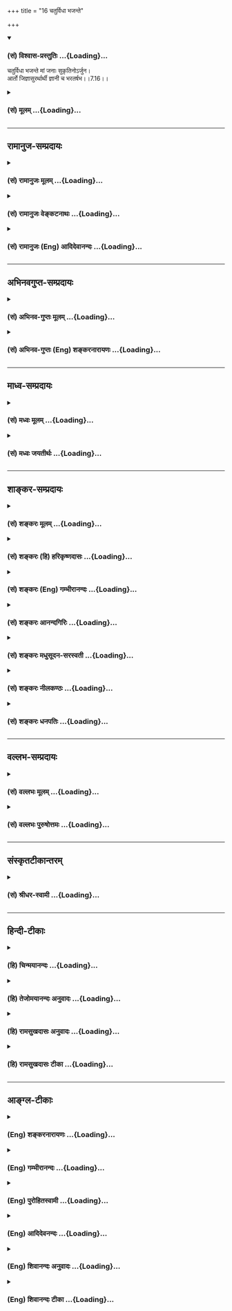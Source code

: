 +++
title = "16 चतुर्विधा भजन्ते"

+++
<div class="js_include" newlevelforh1="3" title="(सं) विश्वास-प्रस्तुतिः" unfilled url="/purANam/mahAbhAratam/06-bhIShma-parva/02-bhagavad-gItA-parva/saMskRtam/vishvAsa-prastutiH/07_jnAna-vijnAna-yogaH/16_chaturvidhA_bhaja.md">
<details open><summary><h3>(सं) विश्वास-प्रस्तुतिः ...{Loading}...</h3></summary>

चतुर्विधा भजन्ते मां जनाः सुकृतिनोऽर्जुन।  
आर्तो जिज्ञासुरर्थार्थी ज्ञानी च भरतर्षभ।।7.16।।
</details>
</div>
<div class="js_include collapsed" newlevelforh1="3" title="(सं) मूलम्" unfilled url="/purANam/mahAbhAratam/06-bhIShma-parva/02-bhagavad-gItA-parva/saMskRtam/mUlam/07_jnAna-vijnAna-yogaH/16_chaturvidhA_bhaja.md">
<details><summary><h3>(सं) मूलम् ...{Loading}...</h3></summary>

चतुर्विधा भजन्ते मां जनाः सुकृतिनोऽर्जुन।  
आर्तो जिज्ञासुरर्थार्थी ज्ञानी च भरतर्षभ।।7.16।।
</details>
</div>


_________________
## रामानुज-सम्प्रदायः
<div class="js_include collapsed" newlevelforh1="3" title="(सं) रामानुजः मूलम्" unfilled url="/purANam/mahAbhAratam/06-bhIShma-parva/02-bhagavad-gItA-parva/saMskRtam/rAmAnujaH/mUlam/07_jnAna-vijnAna-yogaH/16_chaturvidhA_bhaja.md">
<details><summary><h3>(सं) रामानुजः मूलम् ...{Loading}...</h3></summary>

।।7.16।।**सुकृतिनः** पुण्यकर्माणो **मां** शरणम् उपगम्य माम् एव
**भजन्ते।** ते चे सुकृततारतम्येन **चतुर्विधाः** सुकृतगरीयस्त्वेन
प्रतिपत्तिवैशेष्याद् उत्तरोत्तराधिकतमाः भवन्ति।**आर्त्तः** प्रतिष्ठाहीनो
भ्रष्टैश्वर्यः पुनस्तत्प्राप्तिकामः। **अर्थार्थी** अप्राप्तैश्वर्यतया
ऐश्वर्यकामः तयोः मुखभेदमात्रम् ऐश्वर्यविषयतया ऐक्याद् एक एव
अधिकारः।**जिज्ञासुः** प्रकृतिवियुक्तात्मस्वरूपावाप्तीच्छुः ज्ञानम् एव
अस्य स्वरूपम् इति जिज्ञासुः इति उक्तम्।  
  
**ज्ञानी च**इतस्त्वन्यां प्रकृतिं विद्धि मे पराम् (गीता 7।5) इत्यादिना
अभिहितभगवच्छेषतैकरसात्मस्वरूपवित् प्रकृतिवियुक्तकेवलात्मनि अपर्यवस्यन्
भगवन्तं प्रेप्सुः भगवन्तम् परमप्राप्यं मन्वानः।

</details>
</div>
<div class="js_include collapsed" newlevelforh1="3" title="(सं) रामानुजः वेङ्कटनाथः" unfilled url="/purANam/mahAbhAratam/06-bhIShma-parva/02-bhagavad-gItA-parva/saMskRtam/rAmAnujaH/venkaTanAthaH/07_jnAna-vijnAna-yogaH/16_chaturvidhA_bhaja.md">
<details><summary><h3>(सं) रामानुजः वेङ्कटनाथः ...{Loading}...</h3></summary>

  
  
।।7.16।। चतुर्विधा भजन्ते इत्यत्र भजनपर्यवसिता प्रपत्तिर्विधित्सिता
पूर्वश्लोके तन्निषेधादत्र
तद्विधानस्यैवोचितत्वादित्यभिप्रायेणशरणमुपगम्येत्युक्तम्।
सुकृतित्वाविशेषे कथमधिकारिभेद इत्यत्रोक्तंसुकृततारतम्येनेति। तारतम्यं
विवृणोतिसुकृतगरीयस्त्वेनेति। विश्वासादेः साधारणत्वेऽपि
प्रपत्तेर्वैशिष्ट्यं फलेच्छाभेदात्।
आर्तशब्दोऽत्रार्तिमूलपूर्वस्थितिशैथिल्यपर इत्यभिप्रायेणाहप्रतिष्ठाहीन
इति। आर्तस्य हि परभजनमार्तिनिवृत्त्यर्थमेवेत्यभिप्रायेणाहभ्रष्टैश्वर्यः
पुनस्तत्प्राप्तिकाम इति। पाठक्रमादप्यर्थक्रमस्य प्रबलत्वाज्जिज्ञासोः
प्रागेवार्थार्थिन उपादानम्। आर्तात्तस्य विशेषं दर्शयतिअप्राप्तेति।
अर्थशब्दोऽत्रार्थनीयभोगविशेषपरः। फलद्वारा ह्यधिकारिभेदोऽभिधीयते फलं
चार्तस्यार्थार्थिनश्चैश्वर्यमेकमेव। यदा पुनस्तदवान्तरभेदेन भेदक्लृप्तिः
तदा भेदान्तरमपि वक्तुं शक्यमित्यत्राहतयोरिति। प्रसिद्धेनावान्तरभेदेन
विशेषव्यपदेशमात्रमिति भावः। जिज्ञासुशब्देन ज्ञानार्थिमात्रं किं न
गृह्यते। भगवन्तमेव वा जिज्ञासुः भक्तिश्रद्धारहितः कुतूहलमात्रेण भगवन्तं
जिज्ञासमानो वा यथैकतमे द्विततादयःयूयं जिज्ञासवो भक्ताः इति। आरोग्यं
भास्करादिच्छेच्छ्रियमिच्छेद्धुताशनात्।
ईश्वराज्ज्ञानमन्विच्छेन्मोक्षमिच्छेज्जनार्दनात्।। म.पु.77।49
इत्युक्ताधिकारिचतुष्टये चात्र प्रत्यभिज्ञायमाने जिज्ञासुरपि स एव
भवितुमर्हति तत्राहप्रकृतीति। भगवन्तं जिज्ञासोरन्ततो भगवानेव
प्राप्यतयाऽभिमत इति न पुरुषार्थभेदः तद्भेदाच्चात्राधिकारिभेदः
प्रतिपाद्यते। आर्तः अर्थार्थी इति बाह्यपुरुषार्थाभिलाषिणो निर्दिष्टाः।
भगवदर्थी चज्ञानी इति जीवात्मस्वरूपं चाधिकानन्दस्वरूपं प्राप्यं चान्यत्र
प्रसिद्धम् अत्रापि परस्तादधिकारिभेदः समर्थयिष्यते अतः
परिशेषादात्मार्थिविषयोऽयं जिज्ञासुशब्द इति भावः। ज्ञानार्थिवाचके
जिज्ञासुशब्दे कथमात्मार्थित्वं व्याक्रियते इत्यत्राह ज्ञानमेवेति।
ज्ञानमिह शुद्धात्मानुभवरूपं विवक्षितमिति भावः।
ज्ञानिनोऽधिकार्यन्तरत्वानुगुणान्वक्ष्यमाणान् विशेषाननुसन्धाय
विशिष्टज्ञानत्वं दर्शयतिइतस्त्वन्यामित्यादिना। केवलात्मन्यपर्यवस्यन्निति
नगरं प्रविविक्षोरध्वगस्य च्छायातरुमूलस्वापवदात्मानुभवविलम्ब इति भावः।
अत्र जिज्ञासोर्वक्तव्यं सर्वमष्टमे प्रपञ्चयिष्यामः। विशिष्टज्ञानफलभूतं
पुरुषार्थान्तरपरिग्रहमाहभगवन्तं प्रेप्सुरिति। तत्र हेतुमाह
भगन्वतमिति। भगवन्तमेवेत्यात्मानुभवविलम्बाक्षमत्वमभिप्रेतम्।

</details>
</div>
<div class="js_include collapsed" newlevelforh1="3" title="(सं) रामानुजः (Eng) आदिदेवानन्दः" unfilled url="/purANam/mahAbhAratam/06-bhIShma-parva/02-bhagavad-gItA-parva/saMskRtam/rAmAnujaH/english/AdidevAnandaH/07_jnAna-vijnAna-yogaH/16_chaturvidhA_bhaja.md">
<details><summary><h3>(सं) रामानुजः (Eng) आदिदेवानन्दः ...{Loading}...</h3></summary>

7.16 'Men of good deeds,' i.e., those who have meritorious Karmas to
their credit, and who resort to Me and worship Me alone - they too are
divided into four types according to the degrees of their good deeds,
each subseent type being better than the preceding, because of the
greatness of their good deeds and gradation in respect of their
knowledge. (i) The 'distressed' is one who has lost his position in life
and his wealth, and who wishes to regain them (ii) He who 'aspires for
wealth' is one who desires for wealth which he has not till then
attained. Between them the difference is very little, as both of them
seek wealth. (iii) He 'who seeks after knowledge' is one who wishes to
realise the real nature of the self (in Its pure state) as an entity
different from the Prakrti. He is called 'one who seeks to secure
knowledge,' because knowledge alone is the essential nature of the self.
(iv) And the 'man of knowledge' is he who knows that, it is the
essential nature of the self to find happiness only as the Sesa
(subsidiary or liege) of the Lord, as taught in the text beginning with,
'But know that which is other than this (lower nature) to be the higher
Prakrti' (7.5). Without stopping with the knowledge of the self as
different from the Prakrti, he desires to attain the Lord. He thinks
that the Lord alone is the highest aim to reach.

</details>
</div>


_________________
## अभिनवगुप्त-सम्प्रदायः
<div class="js_include collapsed" newlevelforh1="3" title="(सं) अभिनव-गुप्तः मूलम्" unfilled url="/purANam/mahAbhAratam/06-bhIShma-parva/02-bhagavad-gItA-parva/saMskRtam/abhinava-guptaH/mUlam/07_jnAna-vijnAna-yogaH/16_chaturvidhA_bhaja.md">
<details><summary><h3>(सं) अभिनव-गुप्तः मूलम् ...{Loading}...</h3></summary>

।।7.16 7.19।। चतुर्विधा इत्यादि सुदुर्लभ इत्यन्तम्। ये तु मां भजन्ते ते
सुकृतिनः। ते च चत्वारः। सर्वे चैते उदाराः। यतः अन्ये कृपणबुद्धयः
आर्त्तिनिवारणम् अर्थादि च तुल्यपाणिपादोदरशरीरसत्त्वेभ्योऽधिकतरं वा
आत्मन्यूनेभ्यो मार्गयन्ते। ज्ञान्यपेक्षया तु ते न्यूनसत्त्वाः यतः तेषां
तावत्यपि भेदोऽस्ति भगवतः इदमहमभिलष्यामि इति भेदस्य स्फुटप्रतिभासात्।
ज्ञानी तु मामेवाभेदतया अवलम्बते इति +++(S omits इति)+++ ततोऽहमभिन्न एव। तस्य च
अहमेव प्रियः न तु फलम्। अत एव स वासुदेव एव सर्वम् इत्येव +++(S वासुदेवः
सर्वमेवम्)+++ दृढप्रतिपत्तिपवित्रीकृतहृदयः।

</details>
</div>
<div class="js_include collapsed" newlevelforh1="3" title="(सं) अभिनव-गुप्तः (Eng) शङ्करनारायणः" unfilled url="/purANam/mahAbhAratam/06-bhIShma-parva/02-bhagavad-gItA-parva/saMskRtam/abhinava-guptaH/english/shankaranArAyaNaH/07_jnAna-vijnAna-yogaH/16_chaturvidhA_bhaja.md">
<details><summary><h3>(सं) अभिनव-गुप्तः (Eng) शङ्करनारायणः ...{Loading}...</h3></summary>

7.16 See Comment under 7.19

</details>
</div>


_________________
## माध्व-सम्प्रदायः
<div class="js_include collapsed" newlevelforh1="3" title="(सं) मध्वः मूलम्" unfilled url="/purANam/mahAbhAratam/06-bhIShma-parva/02-bhagavad-gItA-parva/saMskRtam/madhvaH/mUlam/07_jnAna-vijnAna-yogaH/16_chaturvidhA_bhaja.md">
<details><summary><h3>(सं) मध्वः मूलम् ...{Loading}...</h3></summary>

।।7.15 7.16।। तर्हि सर्वेऽपि किमिति नात्याययन्नित्यत आह न मामिति।
दुष्कृतित्वान्मूढाः अत एव नराधमाः। अपहृतज्ञानत्वाच्च मूढाः अत एवासुरं
भावमाश्रिताः। स च वक्ष्यतेप्रवृत्तिं निवृत्तिं च 16।7 इत्यादिना।
अपहारोऽभिभवः। उक्तं चैतद्व्यासयोगेज्ञानं स्वभावो जीवानां मायया
ह्यधिभूयते इति। असुषु रता असुराः तच्चोक्तं नारदीये ज्ञानप्रधाना देवास्तु
असुरास्तु रता असौ इति।

</details>
</div>
<div class="js_include collapsed" newlevelforh1="3" title="(सं) मध्वः जयतीर्थः" unfilled url="/purANam/mahAbhAratam/06-bhIShma-parva/02-bhagavad-gItA-parva/saMskRtam/madhvaH/jayatIrthaH/07_jnAna-vijnAna-yogaH/16_chaturvidhA_bhaja.md">
<details><summary><h3>(सं) मध्वः जयतीर्थः ...{Loading}...</h3></summary>

।।7.15 7.16।। उत्तरवाक्यं प्रकृतानुपयुक्तमित्यत आह **तर्ही**ति। यदि
त्वत्प्रतिपत्तिर्मायातरणोपायस्तर्हीत्यर्थः। त्वां प्रपद्येति शेषः। तथा
चमामेव 7।14 इत्युक्तमसदिति भावः। दुष्कृतित्वादीनां प्रयोजनान्तराभावात्
हेतुत्वेनान्वये स्थिते किं ते पञ्चापि साक्षाद्भगवदप्रतिपत्तिहेतवः किं वा
हेतुहेतुमद्भावेन इत्यपेक्षायामाह **दुष्कृतित्वादि**ति। मूढाः
मिथ्याज्ञानिनः विपर्ययस्याधर्मकार्यत्वप्रसिद्धेः। अत एव मूढत्वादेव।
देवानामुत्तममध्यममनुष्याणां च केवलमिथ्याज्ञानित्वाभावात्।
अधिष्ठानयाथात्म्याज्ञानस्य विपर्ययहेतुत्वप्रसिद्धेरपहृतज्ञानत्वाच्च
मूढाः। अत एव नराधमत्वादेव। जीवत्रैविध्यविवक्षायां
नराधमानामसुरेष्वन्तर्भावस्य प्रसिद्धत्वात् आसुरभावाश्रयणान्न मां
प्रपद्यन्त इत्यर्थः। नन्वासुरो भावो हि
हिंसानृतादिलक्षणोऽन्यैर्व्याख्यातः (शं.) तद्रहिताश्च क्षपणकादयो न
भगवन्तं प्रपद्यन्ते तत्कथमस्य हेतुत्वमित्यत आह **स चे**ति। एतेषामन्यतमः
सर्वेवप्यस्तीति भावः। ननु मुक्तौ योग्यानामयोग्यानां च
भगवन्तमप्रतिपद्यमानानां एते धर्मा वक्तव्याः तत्र मुक्तियोग्यानां
सम्यग्ज्ञानस्वभावात् तत्कथमपहृतज्ञानत्वं इत्यत आह **अपहार** इति।
आगमवाक्यमपि सज्जीवविषयं मुक्तियोग्यानामसुर
भावाश्रयणप्रवृत्त्याद्यज्ञानेनोक्तम्। प्रकारान्तरेण घटयितुमाह
**असुष्वि**ति। इन्द्रियेषु तत्प्रीणन् एव रताः। **असौ** इति जातावेकवचनम्।
पदसन्धेर्विवक्षाधीनत्वादसन्धिर्न दोषः। त्रिभिरित्यत्र भगवतो
गौणविग्रहत्वज्ञानस्य कारणमुक्तम्। अत्र तु स्वदोषादेव न मां प्रपद्यन्ते।
न तु मत्प्रपत्तेर्मायातरणोपायत्वाभावादित्यतो महान्भेदः।

</details>
</div>


_________________
## शाङ्कर-सम्प्रदायः
<div class="js_include collapsed" newlevelforh1="3" title="(सं) शङ्करः मूलम्" unfilled url="/purANam/mahAbhAratam/06-bhIShma-parva/02-bhagavad-gItA-parva/saMskRtam/shankaraH/mUlam/07_jnAna-vijnAna-yogaH/16_chaturvidhA_bhaja.md">
<details><summary><h3>(सं) शङ्करः मूलम् ...{Loading}...</h3></summary>

।।7.16।। **चतुर्विधाः** चतुःप्रकाराः **भजन्ते** सेवन्ते **मां जनाः
सुकृतिनः** पुण्यकर्माणः हे **अर्जुन। आर्तः** आर्तिपरिगृहीतः
तस्करव्याघ्ररोगादिना अभिभूतः आपन्नः **जिज्ञासुः** भगवत्तत्त्वं
ज्ञातुमिच्छति यः **अर्थार्थी** धनकामः **ज्ञानी** विष्णोः तत्त्वविच्च हे
**भरतर्षभ**।।

</details>
</div>
<div class="js_include collapsed" newlevelforh1="3" title="(सं) शङ्करः (हि) हरिकृष्णदासः" unfilled url="/purANam/mahAbhAratam/06-bhIShma-parva/02-bhagavad-gItA-parva/saMskRtam/shankaraH/hindI/harikRShNadAsaH/07_jnAna-vijnAna-yogaH/16_chaturvidhA_bhaja.md">
<details><summary><h3>(सं) शङ्करः (हि) हरिकृष्णदासः ...{Loading}...</h3></summary>

।।7.16।। परंतु जो पुण्यकर्म करनेवाले नरश्रेष्ठ हैं ( वे क्या करते हैं सो
बतलाते हैं )  
  
हे भारत आर्त अर्थात् चोर व्याघ्र रोग आदिके वशमें होकर किसी आपत्तिसे
युक्त हुआ जिज्ञासु अर्थात् भगवान्का तत्त्व जाननेकी इच्छावाला अर्थार्थी
यानी धनकी कामनावाला और ज्ञानी अर्थात् विष्णुके तत्त्वको जाननेवाला हे
अर्जुन ये चार प्रकारके पुण्यकर्मकारी मनुष्य मेरा भजनसेवन करते हैं।

</details>
</div>
<div class="js_include collapsed" newlevelforh1="3" title="(सं) शङ्करः (Eng) गम्भीरानन्दः" unfilled url="/purANam/mahAbhAratam/06-bhIShma-parva/02-bhagavad-gItA-parva/saMskRtam/shankaraH/english/gambhIrAnandaH/07_jnAna-vijnAna-yogaH/16_chaturvidhA_bhaja.md">
<details><summary><h3>(सं) शङ्करः (Eng) गम्भीरानन्दः ...{Loading}...</h3></summary>

7.16 Again, O Arjuna, foremost of the Bharata dynasty, caturvidhah, four
classes; of janah, people; who are eminent among human beings and are
pious in actions, and are sukrtinah, of virtuous deeds; bhajante, adore;
mam, Me; artah, the afflicted-one who is overcome by sorrow, who is in
distress, \['One who, being in distress and seeking to be saved from it,
takes refuge (in Me).'\] being over-whelmed by thieves, tigers, disease,
etc.; jijnasuh, the seeker of Knowledge, who wants to know the reality
of the Lord; artharthi, the seeker of wealth; and jnani, the man of
Knowledge, \[i.e. one who, already having intellectual knowledge,
aspires for Liberation.\] who knows the reality of Visnu.

</details>
</div>
<div class="js_include collapsed" newlevelforh1="3" title="(सं) शङ्करः आनन्दगिरिः" unfilled url="/purANam/mahAbhAratam/06-bhIShma-parva/02-bhagavad-gItA-parva/saMskRtam/shankaraH/AnandagiriH/07_jnAna-vijnAna-yogaH/16_chaturvidhA_bhaja.md">
<details><summary><h3>(सं) शङ्करः आनन्दगिरिः ...{Loading}...</h3></summary>

।।7.16।। केषां तर्हि तन्निष्ठता सुकरेति तत्राह **ये पुनरिति।** ते भजन्ते
भगवन्तमिति शेषः। ये त्वां भजन्ते ते किं सर्वे मायां तरन्ति नैव
प्रार्थनावैचित्र्यादित्याह **चतुर्विधा इति।**
आपन्नस्तन्निवृत्तिमिच्छन्निति शेषः। तत्त्वविदिति।
शब्दज्ञानवानात्मतत्त्वसाक्षात्कारमात्रार्थी मुमुक्षुरित्यर्थः।

</details>
</div>
<div class="js_include collapsed" newlevelforh1="3" title="(सं) शङ्करः मधुसूदन-सरस्वती" unfilled url="/purANam/mahAbhAratam/06-bhIShma-parva/02-bhagavad-gItA-parva/saMskRtam/shankaraH/madhusUdana-sarasvatI/07_jnAna-vijnAna-yogaH/16_chaturvidhA_bhaja.md">
<details><summary><h3>(सं) शङ्करः मधुसूदन-सरस्वती ...{Loading}...</h3></summary>

।।7.16।। ये त्वासुरभावहिताः पुण्यकर्माणो विवेकिनस्ते पुण्यकर्मतारतम्येन
चतुर्विधाः सन्तो मामेव भजन्ते क्रमेण च कामनाराहित्येन मत्प्रसादान्मायां
तरन्तीत्याह ये सुकृतिनः पूर्वजन्मकृतपुण्यसंचया जनाः सफलजन्मानस्त एव
नान्ये ते मां भजन्ते सेवन्ते। हे अर्जुन ते च त्रयः सकामा एकोऽकाम इत्येवं
चतुर्विधाः। आर्तः आर्त्या शत्रुव्याध्याद्यापदाग्रस्तस्तन्निवृत्तिमिच्छन्
यथा मखभङ्गेन कुपित इन्द्रे वर्षति व्रजवासी जनः यथा वा
जरासन्धकारागारवर्ती राजनिचयः द्यूतसभायां वस्त्राकर्षणे द्रौपदी च
ग्राहग्रस्तो गजेन्द्रश्च। जिज्ञासुरात्मज्ञानार्थी मुमुक्षुः यथा
मुचुकुन्दः यथा वा मैथिलो जनकः श्रुतदेवश्च निवृत्ते मौसले यथा चोद्धवः।
अर्थार्थी इह वा परत्र वा यद्भोगोपकरणं तल्लिप्सुः। तत्रेह यथा सुग्रीवो
बिभीषणश्च यथा चोपमन्युः परत्र यथा ध्रुवः। एते त्रयोऽपि भगवद्भजनेन मायां
तरन्ति। तत्र जिज्ञासुर्ज्ञानोत्पत्त्या साक्षादेव मायां तरति
आर्तोऽर्थार्थी च जिज्ञासुत्वं प्राप्येति विशेषः। आर्तस्यार्थार्थिनश्च
जिज्ञासुत्वसंभवाज्जिज्ञासोश्चार्तत्वज्ञानोपकरणार्थार्थित्वसंभवादुभयोर्मध्ये
जिज्ञासुरुद्दिष्टः। तदेते त्रयः सकामा व्याख्याताः। निष्कामश्चतुर्थ
इदानीमुच्यते ज्ञानी च ज्ञानं भगवत्तत्त्वसाक्षात्कारस्तेन नित्ययुक्तो
ज्ञानी तीर्णमायो निवृत्तसर्वकामः। चकारो यस्य कस्यापि निष्कामप्रेमभक्तस्य
ज्ञानिन्यन्तर्भावार्थः। हे भरतर्षभ त्वमपि जिज्ञासुर्वा ज्ञानी वेति
कतमोऽहं भक्त इति माशङ्किष्ठा इत्यर्थः। तत्र निष्कामभक्तो ज्ञानी यथा
सनकादिर्यथा नारदो यथा प्रह्लादो यथा पृथुर्यथा वा शुकः। निष्कामः
शुद्धप्रेमभक्तो यथा गोपिकादिर्यथा वाऽक्रूरयुधिष्ठिरादिः।
कंसशिशुपालादयस्तु भयाद्द्वेषाच्च संततभगवच्चिन्तापरा अपि न भक्ताः
भगवदनुरक्तेरभावात्। भगवदनुरक्तिरूपायास्तु भक्तेः स्वरूपं साधनं
भेदास्तथाऽभक्तानामपि भगवद्भक्तिरसायनेऽस्माभिः सविशेषं प्रपञ्चिता
इतीहोपरम्यते।

</details>
</div>
<div class="js_include collapsed" newlevelforh1="3" title="(सं) शङ्करः नीलकण्ठः" unfilled url="/purANam/mahAbhAratam/06-bhIShma-parva/02-bhagavad-gItA-parva/saMskRtam/shankaraH/nIlakaNThaH/07_jnAna-vijnAna-yogaH/16_chaturvidhA_bhaja.md">
<details><summary><h3>(सं) शङ्करः नीलकण्ठः ...{Loading}...</h3></summary>

।।7.16।। येतु सत्यपि देहाद्यध्यासे मत्तो बिभ्यति मत्प्रीत्यर्थं
सुकृतमेवाचरन्ति तेऽपि चतुर्विधा न केवलं सर्वे मदेककामा इत्याशयेनाह
**चतुर्विधा इति।** आर्तः पीडितः पीडापरिहारार्थी। जिज्ञासुः
स्वाज्ञाननाशार्थी। अर्थार्थी धनाद्यर्थी। ज्ञानी चेति चतुर्विधा मां
भजन्ते।

</details>
</div>
<div class="js_include collapsed" newlevelforh1="3" title="(सं) शङ्करः धनपतिः" unfilled url="/purANam/mahAbhAratam/06-bhIShma-parva/02-bhagavad-gItA-parva/saMskRtam/shankaraH/dhanapatiH/07_jnAna-vijnAna-yogaH/16_chaturvidhA_bhaja.md">
<details><summary><h3>(सं) शङ्करः धनपतिः ...{Loading}...</h3></summary>

।।7.16।। के पुनस्त्वां प्रतिपद्यन्ते इत्यपेक्षायामाह चतुर्विधा इति।
सुकृतिनः पुण्यकर्माणो जना नरोत्तमा मां भजन्ति। तेज पुण्यतारम्येन
चतुर्विधाः। आर्तो रोगादिजनितपीडापरिगृहीतः जिज्ञासुः भगवत्तत्त्वं
ज्ञातुमिच्छुः अर्थार्थी धनादिकामः ज्ञानी विष्णुतत्त्ववित्।
चकारज्ज्ञानिनो निष्कामत्वं सूचयति। अर्जुनेति संबोधयन् सुकृततर्मणा
स्वच्छतामापन्नस्यैव मद्भजनभाजनतेति ध्वनयति। सुकृतं च स्ववर्णाश्रमाविरोधि
स्वकुलपरंपरागतं तथाच मद्भजनाधिकारकारकं क्षत्रियस्य विहितं
स्वकुलपरंपरागतं युद्ध कर्तुमर्हसीति द्योतयन्नाह भरतर्षभेति।

</details>
</div>


_________________
## वल्लभ-सम्प्रदायः
<div class="js_include collapsed" newlevelforh1="3" title="(सं) वल्लभः मूलम्" unfilled url="/purANam/mahAbhAratam/06-bhIShma-parva/02-bhagavad-gItA-parva/saMskRtam/vallabhaH/mUlam/07_jnAna-vijnAna-yogaH/16_chaturvidhA_bhaja.md">
<details><summary><h3>(सं) वल्लभः मूलम् ...{Loading}...</h3></summary>

।।7.16।। सुकृतिनस्तु भजन्त्येवेत्याह चतुर्विधा इति। सुकृतिरेव तत्र
प्रवर्तिकेति सुकृतिन इत्युक्तम्। ते च सेवकाः सुकृतिनस्त एव तारतम्येन
चतुर्विधाः स्थूलरीत्येति। तदाह आर्त्तो जिज्ञासुरर्थार्थी ज्ञानी चेति।
यदार्त्यादिनाऽपि भगवत्सम्बन्धित्वं ते सुकृतिनो ज्ञेयाः यथा
गजेन्द्रशौनकध्रुवशुकादयः एतेन तेषामर्त्यादिना भजने पूर्वसुकृतिरेव
हेतुरिति गम्यते। यत्र च भजनं दृश्यते सुकृतिश्च हेतुर्न भवति ते च
गोप्यादयः पुष्टिमार्गीया भक्ताः। यद्यपि ते कामाद्युपाधिकाः
स्नेहवन्तस्तथापि तत्रालौकिकभगवत्स्वरूपात्मकतद्वत्वान्न स्नेहस्य
प्राकृतत्वं न च जन्मान्तरीयसुकृतिसाध्यः स इति वाच्यम् तथागमकवाक्याभावात्
प्रत्युत सर्वकृतिनिषेधवाक्यसत्त्वाच्च। तथाहिते नाधीतश्रुतिगणा
नोपासितमहत्तमाः। अव्रतातप्ततपसो मत्सङ्गात् (सत्सङ्गात्) मामुपागाताः
भाग.11।12।7 इत्यादि पूर्वजन्मन्यपि स्नेहार्थं साधनकरणाभावादित्याशयः।
किञ्च स्वस्य साक्षात्कृतस्य सर्वफलभूतस्य प्रमेयबलेन स्वसङ्गस्य
प्राशस्त्यमप्युक्तं साधकतमत्वं चव्याधः कुब्जा व्रजे गोप्यः भाग.11।12।6
इत्यत्र इत्थं च स्वरूपानुग्रहेतरसाधनासाध्यस्वप्राप्तिरुक्ताकेवलेनैव
भावेन गोप्यो गावः खगा नगाः भाग.11।12।8 इत्यादिना दृढीकृता च।
तद्विषयास्ते उभयदृष्टादृष्टसाधनरहिताः
साधनफलात्मकभगवत्स्वरूपानुग्रहबलेनैवालौकिककामस्नेहवन्त इति तेषामेतेषु
चतुर्विधेषु चकारेण समावेशः परप्रतिपादितः (मधुसूदनसरस्वतीभिः प्रतिपादितः)
न घटत इति वयं अवोचाम। इदं तुभक्त्या ह्यनन्यया शक्यः 11।54 इत्यादौ
सिद्धमिति न प्रतन्यते।

</details>
</div>
<div class="js_include collapsed" newlevelforh1="3" title="(सं) वल्लभः पुरुषोत्तमः" unfilled url="/purANam/mahAbhAratam/06-bhIShma-parva/02-bhagavad-gItA-parva/saMskRtam/vallabhaH/puruShottamaH/07_jnAna-vijnAna-yogaH/16_chaturvidhA_bhaja.md">
<details><summary><h3>(सं) वल्लभः पुरुषोत्तमः ...{Loading}...</h3></summary>

  
  
।।7.16।। एवं दुष्टकर्मकर्त्तारो न भजन्तीत्युक्तं तर्हि के भजन्ति
इत्याकाङ्क्षायामाह चतुर्विधा इति। हे अर्जुन सावधानतया श्रोतव्यत्वेन
सम्बोध्य सुकृतिनः पूर्वजन्मसञ्चितपुण्यराशयो जनाः मां भजन्ति। अन्यथा भजने
प्रवृत्तिरेव न स्यात्। अतएवनराणां क्षीणपापानां कृष्णे भक्तिः प्रजायते
इति श्रीभागवते उक्तम्। ते च चतुर्विधाः। चतुर्विधत्वं प्रकटयति आर्त इति।
आर्तः संसारक्लेशादियुक्तः तन्निवृत्त्यर्थं धर्मरूपेण मां भजति। जिज्ञासुः
कामात्मकमत्स्वरूपज्ञानेच्छुः कामरूपेण मां भजति। अर्थार्थी
मत्सेवौपयिकसाधनसम्पत्त्यर्थरूपेण मां भजति। च पुनः। ज्ञानी
शास्त्रार्थज्ञानवान्न मोक्षरूपेण मां भजति। भरतर्षभ इति सम्बोधनं
सत्कुलोत्पन्नानामेव भजनप्रवृत्तिर्भवतीति ज्ञापनार्थम्।  
  

</details>
</div>


_________________
## संस्कृतटीकान्तरम्
<div class="js_include collapsed" newlevelforh1="3" title="(सं) श्रीधर-स्वामी" unfilled url="/purANam/mahAbhAratam/06-bhIShma-parva/02-bhagavad-gItA-parva/saMskRtam/shrIdhara-svAmI/07_jnAna-vijnAna-yogaH/16_chaturvidhA_bhaja.md">
<details><summary><h3>(सं) श्रीधर-स्वामी ...{Loading}...</h3></summary>

।।7.16।। सुकृतिनस्तु मां भजन्ति ते च सुकृततारतम्येन चतुर्विधा इत्याह
**चतुर्विधा इति।** पूर्वजन्मसु ये कृतपुण्या जनास्ते मां भजन्ति। ते तु
चतुर्विधाःआर्तो रोगाद्यभिभूतः। स यदि पूर्वं कृतपुण्यस्तर्हि मां भजति
अन्यथा क्षुद्रदेवताभजनेन संसरति। एवमुत्तरत्रापि द्रष्टव्यम्।
जिज्ञासुरात्मज्ञानेच्छुः अर्थार्थी अत्र वा परत्र वा
भोगसाधनभूतार्थलिप्सुः ज्ञानी च आत्मवित्।

</details>
</div>


_________________
## हिन्दी-टीकाः
<div class="js_include collapsed" newlevelforh1="3" title="(हि) चिन्मयानन्दः" unfilled url="/purANam/mahAbhAratam/06-bhIShma-parva/02-bhagavad-gItA-parva/hindI/chinmayAnandaH/07_jnAna-vijnAna-yogaH/16_chaturvidhA_bhaja.md">
<details><summary><h3>(हि) चिन्मयानन्दः ...{Loading}...</h3></summary>

।।7.16।। समस्त पदार्थ एवं ऊर्जा का स्रोत आत्मा ही होने के कारण जड़
पदार्थों में यदि क्रिया होते दिखाई दे तो उसका प्रेरक स्रोत भी आत्मा ही
होना चाहिए। वाष्प इंजन का प्रत्येक भाग लोहे का बना होता है और फिर भी यदि
उसमें रेल के डिब्बों को खींचने की सार्मथ्य होती है तो निश्चय ही उस
सार्मथ्य का स्रोत लोहे से भिन्न होना चाहिए। ठीक इसी प्रकार समस्त मनुष्य
शरीर मन और बुद्धि के माध्यम से जो सार्मथ्य प्रकट करते हैं वह आत्मचैतन्य
के कारण ही संभव होता है। योगी हो या भोगी दोनों को कार्य करने के लिए
आत्मचैतन्य का ही आह्वान करना पड़ता है। चाहे वे पीड़ा और कष्ट के समय
सान्त्वना की कामना करें या विषय उपभोगों की इच्छा करें इन सबके लिए आत्मा
की चेतनता आवश्यक होती है। एक विशेष दशा मे कार्य करने के लिए आत्मा का
आह्वान करना ही भजन या प्रार्थना है। प्रार्थना विधि में भक्त स्वयं को
ईश्वर के चरणों में समर्पित करके ईश्वर के अनुग्रह की कामना करता है। इसको
समझने के लिए हम विद्युत् का दृष्टान्त ले सकते हैं। विद्युत् पंखा हीटर
रेडियो आदि स्वयं कुछ कार्य नहीं कर सकते। विद्युत् शक्ति के इनमें
प्रवाहित होने पर ये अपनेअपने कार्य के द्वारा समाज की सेवा कर पाते हैं।
यही विद्युत् शक्ति का आह्वान है। स्पष्ट है कि सभी यन्त्रों के लिए
विद्युत् आवश्यक है लेकिन उसका उपयोग किस यन्त्र के लिए करना है वह हमारी
इच्छा पर निर्भर करता है। शीत ऋतु के दिनों में पंखा चलाकर हमें और अधिक
कष्ट उठाना पड़े तो उसका दोष विद्युत् को नहीं दिया जा सकता और न ही उसे
क्रूर कहा जा सकता है। विखण्डित मन में जब चैतन्य व्यक्त होता है तो मन के
अवगुणों के लिए आत्मा को दोष नहीं दिया जा सकता। इस तथ्य को ध्यान में रखते
हुए कि एक मात्र आत्मा ही चैतन्य स्वरूप है। भगवान् यहाँ कहते हैं कि पापी
हो या पुण्यात्मा मूढ़ हो या बुद्धिमान आलसी हो या क्रियाशील भीरु हो या
साहसी सब मुझे ही भजते हैं और मैं उन सबके हृदय में व्यक्त होता हूँ। शरीर
मन या बुद्धि से कार्य करने के लिए सभी मनुष्यों को जाने या अनजाने मेरा
आह्वान करना पड़ता है। इस श्लोक में पुण्यकर्मी भक्तों का चार प्रकार से
वर्गीकरण किया गया है। वे हैं (क) आर्त आर्त का सामान्य अर्थ है दुख से
पीड़ित व्यक्ति। दुखार्त भक्त अपने कष्ट के निवारण के लिए भक्ति करता है।
यह सामान्य दुख के विषय में हुआ किन्तु ऐसे भी व्यक्ति होते हैं जिन्हें
जीवन में सब प्रकार की सुखसुविधाएं उपलब्ध होने पर भी वे एक प्रकार की
आन्तरिक अशान्ति का अनुभव करते हैं। इस अशान्ति की निवृत्ति भगवत्स्वरूप की
प्राप्ति से ही होती है। ऐसे आर्त भक्त भी मेरा भजन करते हैं। (ख) जिज्ञासु
जो साधक शास्त्राध्ययन के द्वारा मुझे जानना चाहते हैं वे जिज्ञासु भक्त
हैं। (ग) अर्थार्थी किसीनकिसी कार्यक्षेत्र में इष्ट फल को प्राप्त करने के
लिए जो लोग कर्म करते हुए मेरे अनुग्रह की कामना करते हैं उन्हें अर्थार्थी
कहते हैं। कामना की पूर्ति इनका लक्ष्य होता है। (घ) ज्ञानी उपर्युक्त तीनों
से भिन्न ज्ञानी भक्त विरला ही होता है जो न किसी फल की इच्छा रखता है और न
मुझसे कोई अपेक्षा। वह स्वयं को ही मुझे अर्पित कर देता है। वह मेरे स्वरूप
को पहचान कर मेरे साथ एकत्व को प्राप्त हो जाता है। इन चर्तुविध भक्तों में
सर्वश्रेष्ठ कौन है

</details>
</div>
<div class="js_include collapsed" newlevelforh1="3" title="(हि) तेजोमयानन्दः अनुवादः" unfilled url="/purANam/mahAbhAratam/06-bhIShma-parva/02-bhagavad-gItA-parva/hindI/tejomayAnandaH/anuvAdaH/07_jnAna-vijnAna-yogaH/16_chaturvidhA_bhaja.md">
<details><summary><h3>(हि) तेजोमयानन्दः अनुवादः ...{Loading}...</h3></summary>

।।7.16।। हे भरत श्रेष्ठ अर्जुन ! उत्तम कर्म करने वाले (सुकृतिन:) आर्त,
जिज्ञासु, अर्थार्थी और ज्ञानी ऐसे चार प्रकार के लोग मुझे भजते हैं।।

</details>
</div>
<div class="js_include collapsed" newlevelforh1="3" title="(हि) रामसुखदासः अनुवादः" unfilled url="/purANam/mahAbhAratam/06-bhIShma-parva/02-bhagavad-gItA-parva/hindI/rAmasukhadAsaH/anuvAdaH/07_jnAna-vijnAna-yogaH/16_chaturvidhA_bhaja.md">
<details><summary><h3>(हि) रामसुखदासः अनुवादः ...{Loading}...</h3></summary>

।।7.16।। हे भरतवंशियोंमें श्रेष्ठ अर्जुनव ! पवित्र कर्म करनेवाले
अर्थार्थी, आर्त, जिज्ञासु और ज्ञानी अर्थात् प्रेमी -- ये चार प्रकारके
मनुष्य मेरा भजन करते हैं अर्थात् मेरे शरण होते हैं।

</details>
</div>
<div class="js_include collapsed" newlevelforh1="3" title="(हि) रामसुखदासः टीका" unfilled url="/purANam/mahAbhAratam/06-bhIShma-parva/02-bhagavad-gItA-parva/hindI/rAmasukhadAsaH/TIkA/07_jnAna-vijnAna-yogaH/16_chaturvidhA_bhaja.md">
<details><summary><h3>(हि) रामसुखदासः टीका ...{Loading}...</h3></summary>

।।7.16।।***व्याख्या--*'चतुर्विधा भजन्ते मां जनाः
सुकृतिनोऽर्जुन'--**सुकृती पवित्रात्मा मनुष्य अर्थात् भगवत्सम्बन्धी काम
करनेवाले मनुष्य चार प्रकारके होते हैं। ये चारों मनुष्य मेरा भजन करते हैं
अर्थात् स्वयं मेरे शरण होते हैं। पूर्वश्लोकमें **'दुष्कृतिनः'** पदसे
भगवान्में न लगने-वाले मनुष्योंकी बात आयी थी। अब यहाँ **'सुकृतिनः'** पदसे
भगवान्में लगनेवाले मनुष्योंकी बात कहते हैं। ये सुकृती मनुष्य शास्त्रीय
सकाम पुण्य-कर्म करनेवाले नहीं हैं, प्रत्युत भगवान्से अपना सम्बन्ध जोड़कर
भगवत्सम्बन्धी कर्म करनेवाले हैं। सुकृती मनुष्य दो प्रकारके होते हैं--एक
तो यज्ञ, दान, तप आदि और वर्ण-आश्रमके शास्त्रीय कर्म भगवान्के लिये करते
हैं अथवा उनको भगवान्के अर्पण करते हैं और दूसरे भगवन्नामका जप तथा कीर्तन
करना, भगवान्की लीला सुनना तथा कहना आदि केवल भगवत्सम्बन्धी कर्म करते
हैं। जिनकी भगवान्में रुचि हो गयी है, वे ही भाग्यशाली हैं, वे ही श्रेष्ठ
हैं और वे ही मनुष्य कहलाने-योग्य हैं। वह रुचि चाहे किसी पूर्व पुण्यसे हो
गयी हो, चाहे आफतके समय दूसरोंका सहारा छूट जानेसे हो गयी हो, चाहे किसी
विश्वसनीय मनुष्यके द्वारा समयपर धोखा देनेसे हो गयी हो, चाहे, सत्सङ्ग
स्वाध्याय अथवा विचार आदिसे हो गयी हो, किसी भी कारणसे भगवान्में रुचि
होनेसे वे सभी सुकृती मनुष्य हैं। जब भगवान्की तरफ रुचि हो जाय, वही पवित्र
दिन है, वही निर्मल समय है और वही सम्पत्ति है। जब भगवान्की तरफ रुचि नहीं
होती, वही काला दिन है, वही विपत्ति है--**'कह हनुमंत बिपति प्रभु सोई। जब
तव सुमिरन भजन न होई।। '**(मानस 5। 32। 2)भगवान्ने कृपा करके
भगवत्प्राप्तिरूप जिस उद्देश्यको लेकर जिन्हें मानव-शरीर दिया है, वे
**'जनाः'** (जन) कहलाते हैं। भगवान्का संकल्प मनुष्यमात्रके उद्धारके लिये
बना है; अतः मनुष्यमात्र भगवान्की प्राप्तिका अधिकारी है। तात्पर्य है कि
उस संकल्पमें भगवान्ने मनुष्यको अपने उद्धारकी स्वतन्त्रता दी है, जो कि
अन्य प्राणियोंको नहीं मिलती; क्योंकि वे भोगयोनियाँ हैं और यह मानवशरीर
कर्मयोनि है। वास्तवमें केवल भगवत्प्राप्तिके लिये ही होनेके कारण
मानव-शरीरको साधनयोनि ही मानना चाहिये। इसलिये इस स्वतन्त्रताका सदुपयोग
करके मनुष्य शास्त्र-निषिद्ध कर्मोंको छोड़कर अगर भगवत्प्राप्तिके लिये ही
लग जाय तो उसको भगवत्कृपासे अनायास ही भगवत्प्राप्ति हो सकती है। परन्तु जो
मिली हुई स्वतन्त्रताका दुरुपयोग करके विपरीत मार्गपर चलते हैं, वे नरकों
और चौरासी लाख योनियोंमें जाते हैं। इस तरह सबके उद्धारके भावको लेकर
भगवान्ने कृपा करके जो मानव-शरीर दिया है, उस शरीरको पाकर भगवान्का भजन
करनेवाले सुकृती मनुष्य ही **जनाः** अर्थात् मनुष्य कहलानेयोग्य हैं।

</details>
</div>


_________________
## आङ्ग्ल-टीकाः
<div class="js_include collapsed" newlevelforh1="3" title="(Eng) शङ्करनारायणः" unfilled url="/purANam/mahAbhAratam/06-bhIShma-parva/02-bhagavad-gItA-parva/english/shankaranArAyaNaH/07_jnAna-vijnAna-yogaH/16_chaturvidhA_bhaja.md">
<details><summary><h3>(Eng) शङ्करनारायणः ...{Loading}...</h3></summary>

7.16. Men of good action who worship Me always are of four types: the
afflicted, the seeker of knowledge, the seeker of wealth and the man of
wisdom, O best among the Bharatas !

</details>
</div>
<div class="js_include collapsed" newlevelforh1="3" title="(Eng) गम्भीरानन्दः" unfilled url="/purANam/mahAbhAratam/06-bhIShma-parva/02-bhagavad-gItA-parva/english/gambhIrAnandaH/07_jnAna-vijnAna-yogaH/16_chaturvidhA_bhaja.md">
<details><summary><h3>(Eng) गम्भीरानन्दः ...{Loading}...</h3></summary>

7.16 O Arjuna, foremost of the Bharata dynasty, four classes of people
of virtuous deeds adore Me: the afflicted, the seeker of Knowledge, the
seeker of wealth and the man of Knowledge.

</details>
</div>
<div class="js_include collapsed" newlevelforh1="3" title="(Eng) पुरोहितस्वामी" unfilled url="/purANam/mahAbhAratam/06-bhIShma-parva/02-bhagavad-gItA-parva/english/purohitasvAmI/07_jnAna-vijnAna-yogaH/16_chaturvidhA_bhaja.md">
<details><summary><h3>(Eng) पुरोहितस्वामी ...{Loading}...</h3></summary>

7.16 O Arjuna! The righteous who worship Me are grouped by stages:
first, they who suffer, next they who desire knowledge, then they who
thirst after truth, and lastly they who attain wisdom.

</details>
</div>
<div class="js_include collapsed" newlevelforh1="3" title="(Eng) आदिदेवनन्दः" unfilled url="/purANam/mahAbhAratam/06-bhIShma-parva/02-bhagavad-gItA-parva/english/AdidevanandaH/07_jnAna-vijnAna-yogaH/16_chaturvidhA_bhaja.md">
<details><summary><h3>(Eng) आदिदेवनन्दः ...{Loading}...</h3></summary>

7.16 Four types of men of good deeds worship Me, O Arjuna, These are the
distressed, the seekers after knowledge, the wealth-seekers, and the men
of knowledge.

</details>
</div>
<div class="js_include collapsed" newlevelforh1="3" title="(Eng) शिवानन्दः अनुवादः" unfilled url="/purANam/mahAbhAratam/06-bhIShma-parva/02-bhagavad-gItA-parva/english/shivAnandaH/anuvAdaH/07_jnAna-vijnAna-yogaH/16_chaturvidhA_bhaja.md">
<details><summary><h3>(Eng) शिवानन्दः अनुवादः ...{Loading}...</h3></summary>

7.16 Four kinds of virtuous men worship Me, O Arjuna, and they are the
distressed, the seekr of knowledge, the seekr of wealth and the wise, O
lord of the Bharatas.

</details>
</div>
<div class="js_include collapsed" newlevelforh1="3" title="(Eng) शिवानन्दः टीका" unfilled url="/purANam/mahAbhAratam/06-bhIShma-parva/02-bhagavad-gItA-parva/english/shivAnandaH/TIkA/07_jnAna-vijnAna-yogaH/16_chaturvidhA_bhaja.md">
<details><summary><h3>(Eng) शिवानन्दः टीका ...{Loading}...</h3></summary>

7.16 चतुर्विधाः four kinds; भजन्ते worship; माम् Me; जनाः people;
सुकृतिनः virtuous; अर्जुन O Arjuna; आर्तः the distressed; जिज्ञासुः the
seeker of knowledge; अर्थार्थी the seeker of wealth; ज्ञानी the wise; च
and; भरतर्षभ O lord of the Bharatas.Commentary The distressed is he who
is suffering from a chronic and incurable disease; he whose life is in
jeopardy on account of earthake; volcanic eruption; thunder; attack by a
dacoit or enemy or tiger; etc. When Draupadi and Gajendra were in great
distress they worshipped the Lord. These are the instances of Aarta
Bhakti.Jijnasu is the enirer. He is dissatisfied with this world. There
is a void in his life. He always feels that sensual pleasure is not the
highest form of happiness and there is yet pure eternal bliss unmixed
with grief and pain; which is to be found within. Janaka and Uddhava
were devotees of this type.Seeker of wealth is he who craves for money;
wife; children; position; name and fame. Sugriva; Vibhishana; Upamanyu
and Dhruva were all devotees of this type.The wise are the men of
knowledge who have attained to Selfillumination. Sukadeva was a
JnaniBhakta.Kamsa; Sishupala and Ravana thought of the Lord constantly
on account of fear and hatred (VairaBhakti). Hence they are also
regarded as devotees.Be devoted to God; whatever be your motive.
Devotion will purify the motive in due course.

</details>
</div>

